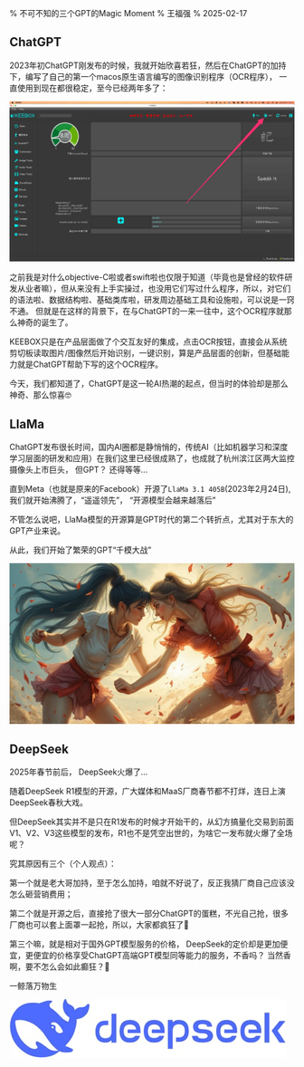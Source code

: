 % 不可不知的三个GPT的Magic Moment
% 王福强
% 2025-02-17

## ChatGPT

2023年初ChatGPT刚发布的时候，我就开始欣喜若狂，然后在ChatGPT的加持下，编写了自己的第一个macos原生语言编写的图像识别程序（OCR程序）， 一直使用到现在都很稳定，至今已经两年多了：

![](./images/keebox-ocr.jpg)

之前我是对什么objective-C啦或者swift啦也仅限于知道（毕竟也是曾经的软件研发从业者嘛），但从来没有上手实操过，也没用它们写过什么程序，所以，对它们的语法啦、数据结构啦、基础类库啦，研发周边基础工具和设施啦，可以说是一窍不通。 但就是在这样的背景下，在与ChatGPT的一来一往中，这个OCR程序就那么神奇的诞生了。

KEEBOX只是在产品层面做了个交互友好的集成，点击OCR按钮，直接会从系统剪切板读取图片/图像然后开始识别，一键识别，算是产品层面的创新，但基础能力就是ChatGPT帮助下写的这个OCR程序。

今天，我们都知道了，ChatGPT是这一轮AI热潮的起点，但当时的体验却是那么神奇、那么惊喜🤓

## LlaMa

ChatGPT发布很长时间，国内AI圈都是静悄悄的，传统AI（比如机器学习和深度学习层面的研发和应用）在我们这里已经很成熟了，也成就了杭州滨江区两大监控摄像头上市巨头， 但GPT？ 还得等等...

直到Meta（也就是原来的Facebook）开源了`LlaMa 3.1 405B`(2023年2月24日), 我们就开始沸腾了，“遥遥领先”， “开源模型会越来越落后”

不管怎么说吧，LlaMa模型的开源算是GPT时代的第二个转折点，尤其对于东大的GPT产业来说。

从此，我们开始了繁荣的GPT“千模大战”

![](./images/model-girl-fight.jpg)

## DeepSeek

2025年春节前后， DeepSeek火爆了...

随着DeepSeek R1模型的开源，广大媒体和MaaS厂商春节都不打烊，连日上演DeepSeek春秋大戏。

但DeepSeek其实并不是只在R1发布的时候才开始干的，从幻方搞量化交易到前面V1、V2、V3这些模型的发布，R1也不是凭空出世的，为啥它一发布就火爆了全场呢？

究其原因有三个（个人观点）：

第一个就是老大哥加持，至于怎么加持，咱就不好说了，反正我猜厂商自己应该没怎么砸营销费用；

第二个就是开源之后，直接抢了很大一部分ChatGPT的蛋糕，不光自己抢，很多厂商也可以套上面罩一起抢，所以，大家都疯狂了🤣

第三个嘛，就是相对于国外GPT模型服务的价格， DeepSeek的定价却是更加便宜，更便宜的价格享受ChatGPT高端GPT模型同等能力的服务，不香吗？ 当然香啊，要不怎么会如此癫狂？🤣

一鲸落万物生

![](./images/deepseek-logo.jpg)











